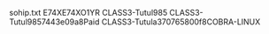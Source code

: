 sohip.txt
E74XE74XO1YR
CLASS3-Tutul985
CLASS3-Tutul9857443e09a8Paid
CLASS3-Tutula370765800f8COBRA-LINUX
